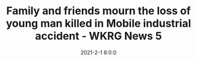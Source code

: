 ---
"title": "Family and friends mourn the loss of young man killed in Mobile industrial accident - WKRG News 5"
"date": "2021-2-1 8:0:0"
"feed_name": "GOOGLENEWSINDUSTRIAL"
"feed_website": "https://news.google.com/search?q=industrial%2Bincident&hl=en-US&gl=US&ceid=US:en"
"feed_rss": "https://news.google.com/rss/search?q=industrial%2Bincident&hl=en-US&gl=US&ceid=US:en"
"link": "https://www.wkrg.com/mobile-county/family-and-friends-mourn-the-loss-of-young-man-killed-in-mobile-industrial-accident/"
"file": "_posts/2021-1-1-b6c16aab697cc7b1e297d19041df779d3af79905.md"
"accident": "1"
"drilling": "0"
---
